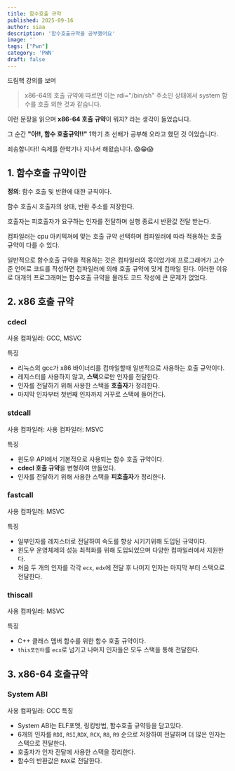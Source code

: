 ```yaml
---
title: 함수호출 규약
published: 2025-09-16
author: siaa
description: '함수호출규약을 공부했어요'
image: ''
tags: ["Pwn"]
category: 'PWN'
draft: false
---
```

드림핵 강의를 보며
> x86-64의 호출 규약에 따르면 이는 rdi="/bin/sh" 주소인 상태에서 system 함수를 호출 의한 것과 같습니다.

이런 문장을 읽으며 **x86-64 호출 규약**이 뭐지? 라는 생각이 들었습니다.

그 순간 **"아!!, 함수 호출규약!!"** 1학기 초 선배가 공부해 오라고 했던 것 이었습니다.

죄송합니다!! 숙제를 한학기나 지나서 해왔습니다. 😱😁😱

## 1. **함수호출 규약**이란
   **정의**: 함수 호출 및 반환에 대한 규칙이다.

   함수 호출시 호출자의 상태, 반환 주소를 저장한다.

   호출자는 피호출자가 요구하는 인자를 전달하며 실행 종료시 반환값 전달 받는다.

   컴파일러는 cpu 아키텍쳐에 맞는 호출 규약 선택하며 컴파일러에 따라 적용하는 호출 규약이 다를 수 있다.

   일반적으로 함수호출 규약을 적용하는 것은 컴파일러의 몫이었기에 프로그래머가 고수준 언어로 코드를 작성하면 컴파일러에 의해 호출 규약에 맞게 컴파일 된다.
   이러한 이유로 대개의 프로그래머는 함수호출 규약을 몰라도 코드 작성에 큰 문제가 없었다.


## 2. x86 호출 규약
   ### cdecl
   사용 컴파일러:  GCC, MSVC

   특징
   - 리눅스의 gcc가 x86 바이너리를 컴파일할때 일반적으로 사용하는 호출 규약이다.
   - 레지스터를 사용하지 않고, **스택**으로만 인자를 전달한다.
   - 인자를 전달하기 위해 사용한 스택을 **호출자**가 정리한다.
   - 마지막 인자부터 첫번째 인자까지 거꾸로 스택에 들어간다.

   ### stdcall
   사용 컴파일러: 사용 컴파일러: MSVC

   특징
   - 윈도우 API에서 기본적으로 사용되는 함수 호출 규약이다.
   - **cdecl 호출 규약**을 변형하여 만들었다.
   - 인자를 전달하기 위해 사용한 스택을 **피호출자**가 정리한다.

   ### fastcall
   사용 컴파일러: MSVC

   특징
   - 일부인자를 레지스터로 전달하여 속도를 향상 시키기위해 도입된 규약이다.
   - 윈도우 운영체제의 성능 최적화를 위해 도입되었으며 다양한 컴파일러에서 지원한다.
   - 처음 두 개의 인자를 각각 `ecx`, `edx`에 전달 후 나머지 인자는 마지막 부터 스택으로 전달한다.

   ### thiscall
   사용 컴파일러: MSVC

   특징
   - C++ 클래스 멤버 함수를 위한 함수 호출 규약이다.
   - `this포인터`를 `ecx`로 넘기고 나머지 인자들은 모두 스택을 통해 전달한다.

## 3. x86-64 호출규약
   ### System ABI
  사용 컴파일러: GCC
  특징
  - System ABI는 ELF포멧, 링킹방법, 함수호출 규약등을 담고있다.
  - 6개의 인자를 `RDI`, `RSI`,`RDX`, `RCX`, `R8`, `R9` 순으로 저장하여 전달하며 더 많은 인자는 스택으로 전달한다.
  - 호출자가 인자 전달에 사용한 스택을 정리한다.
  - 함수의 반환값은 `RAX`로 전달한다.